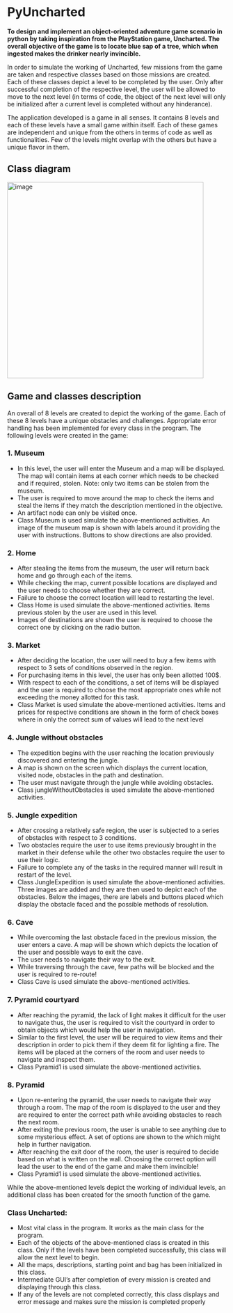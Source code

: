 # PyUncharted

**To design and implement an object-oriented adventure game scenario in python by taking inspiration from the PlayStation game, Uncharted. The overall objective of the game is to locate blue sap of a tree, which when ingested makes the drinker nearly invincible.**

In order to simulate the working of Uncharted, few missions from the game are taken and respective classes based on those missions are created. Each of these classes depict a level to be completed by the user. Only after successful completion of the respective level, the user will be allowed to move to the next level (in terms of code, the object of the next level will only be initialized after a current level is completed without any hinderance).

The application developed is a game in all senses. It contains 8 levels and each of these levels have a small game within itself. Each of these games are independent and unique from the others in terms of code as well as functionalities. Few of the levels might overlap with the others but have a unique flavor in them. 

## Class diagram

<img width="451" alt="image" src="https://user-images.githubusercontent.com/49033060/152642897-b90a8c2d-b02b-4211-a5fc-671626c3d737.png">

## Game and classes description 
An overall of 8 levels are created to depict the working of the game. Each of these 8 levels have a unique obstacles and challenges. Appropriate error handling has been implemented for every class in the program. The following levels were created in the game:

### 1.	Museum
* In this level, the user will enter the Museum and a map will be displayed. The map will contain items at each corner which needs to be checked and if required, stolen. Note: only two items can be stolen from the museum.
* The user is required to move around the map to check the items and steal the items if they match the description mentioned in the objective.
* An artifact node can only be visited once.
* Class Museum is used simulate the above-mentioned activities. An image of the museum map is shown with labels around it providing the user with instructions. Buttons to show directions are also provided.

### 2.	Home
* After stealing the items from the museum, the user will return back home and go through each of the items.
* While checking the map, current possible locations are displayed and the user needs to choose whether they are correct.
* Failure to choose the correct location will lead to restarting the level. 
* Class Home is used simulate the above-mentioned activities. Items previous stolen by the user are used in this level. 
* Images of destinations are shown the user is required to choose the correct one by clicking on the radio button. 

### 3.	Market
* After deciding the location, the user will need to buy a few items with respect to 3 sets of conditions observed in the region.
* For purchasing items in this level, the user has only been allotted 100$.
* With respect to each of the conditions, a set of items will be displayed and the user is required to choose the most appropriate ones while not exceeding the money allotted for this task.
* Class Market is used simulate the above-mentioned activities. Items and prices for respective conditions are shown in the form of check boxes where in only the correct sum of values will lead to the next level

### 4.	Jungle without obstacles
* The expedition begins with the user reaching the location previously discovered and entering the jungle.
* A map is shown on the screen which displays the current location, visited node, obstacles in the path and destination.
* The user must navigate through the jungle while avoiding obstacles.
* Class jungleWithoutObstacles is used simulate the above-mentioned activities. 

### 5.	Jungle expedition
* After crossing a relatively safe region, the user is subjected to a series of obstacles with respect to 3 conditions.
* Two obstacles require the user to use items previously brought in the market in their defense while the other two obstacles require the user to use their logic.
* Failure to complete any of the tasks in the required manner will result in restart of the level.
* Class JungleExpedition is used simulate the above-mentioned activities. Three images are added and they are then used to depict each of the obstacles. Below the images, there are labels and buttons placed which display the obstacle faced and the possible methods of resolution.

### 6.	Cave
* While overcoming the last obstacle faced in the previous mission, the user enters a cave. A map will be shown which depicts the location of the user and possible ways to exit the cave.
* The user needs to navigate their way to the exit.
* While traversing through the cave, few paths will be blocked and the user is required to re-route!
* Class Cave is used simulate the above-mentioned activities. 

### 7.	Pyramid courtyard
* After reaching the pyramid, the lack of light makes it difficult for the user to navigate thus, the user is required to visit the courtyard in order to obtain objects which would help the user in navigation.
* Similar to the first level, the user will be required to view items and their description in order to pick them if they deem fit for lighting a fire. The items will be placed at the corners of the room and user needs to navigate and inspect them.
* Class Pyramid1 is used simulate the above-mentioned activities. 

### 8.	 Pyramid
* Upon re-entering the pyramid, the user needs to navigate their way through a room. The map of the room is displayed to the user and they are required to enter the correct path while avoiding obstacles to reach the next room.
* After exiting the previous room, the user is unable to see anything due to some mysterious effect. A set of options are shown to the which might help in further navigation.
* After reaching the exit door of the room, the user is required to decide based on what is written on the wall. Choosing the correct option will lead the user to the end of the game and make them invincible!
* Class Pyramid1 is used simulate the above-mentioned activities. 

While the above-mentioned levels depict the working of individual levels, an additional class has been created for the smooth function of the game. 
### Class Uncharted:
* Most vital class in the program. It works as the main class for the program.
* Each of the objects of the above-mentioned class is created in this class. Only if the levels have been completed successfully, this class will allow the next level to begin.
* All the maps, descriptions, starting point and bag has been initialized in this class.
* Intermediate GUI’s after completion of every mission is created and displaying through this class.
* If any of the levels are not completed correctly, this class displays and error message and makes sure the mission is completed properly
